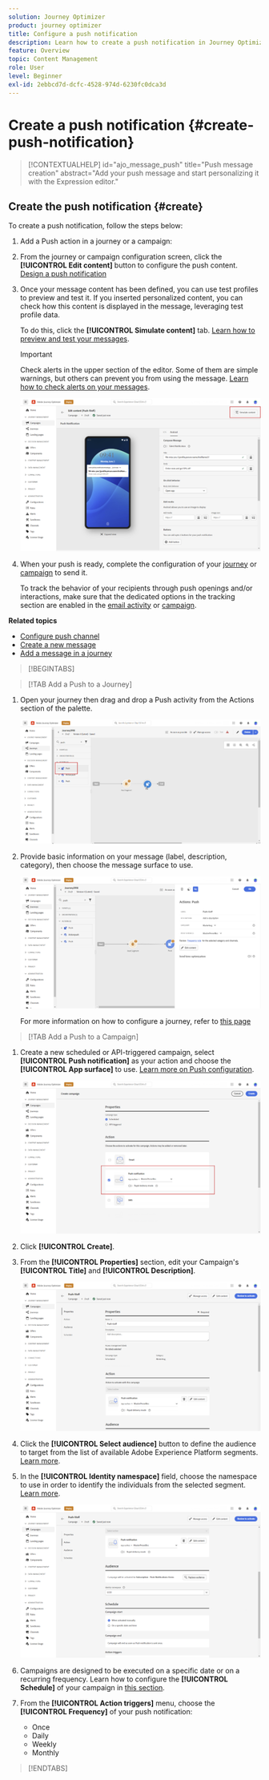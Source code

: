```yaml
---
solution: Journey Optimizer
product: journey optimizer
title: Configure a push notification
description: Learn how to create a push notification in Journey Optimizer
feature: Overview
topic: Content Management
role: User
level: Beginner
exl-id: 2ebbcd7d-dcfc-4528-974d-6230fc0dca3d
---
```

# Create a push notification {#create-push-notification}

>[!CONTEXTUALHELP]
>id="ajo_message_push"
>title="Push message creation"
>abstract="Add your push message and start personalizing it with the Expression editor."

## Create the push notification {#create}

To create a push notification, follow the steps below:

1. Add a Push action in a journey or a campaign:

1. From the journey or campaign configuration screen, click the **[!UICONTROL Edit content]** button to configure the push content. [Design a push notification](design-push.md)

1. Once your message content has been defined, you can use test profiles to preview and test it. If you inserted personalized content, you can check how this content is displayed in the message, leveraging test profile data.

    To do this, click the **[!UICONTROL Simulate content]** tab. [Learn how to preview and test your messages](../design/preview.md).

    >[!IMPORTANT]
    >
    >Check alerts in the upper section of the editor.  Some of them are simple warnings, but others can prevent you from using the message. [Learn how to check alerts on your messages](../messages/alerts.md).

    ![](assets/push_create_6.png)

1. When your push is ready, complete the configuration of your [journey](../building-journeys/journey-gs.md) or [campaign](../campaigns/create-campaign.md) to send it.

    To track the behavior of your recipients through push openings and/or interactions, make sure that the dedicated options in the tracking section are enabled in the [email activity](../building-journeys/journeys-message.md) or [campaign](../campaigns/create-campaign.md). 

**Related topics**

* [Configure push channel](push-gs.md)
* [Create a new message](../messages/get-started-content.md)
* [Add a message in a journey](../building-journeys/journeys-message.md)

>[!BEGINTABS]

>[!TAB Add a Push to a Journey]

1. Open your journey then drag and drop a Push activity from the Actions section of the palette.

    ![](assets/push_create_1.png)

1. Provide basic information on your message (label, description, category), then choose the message surface to use.

    ![](assets/push_create_2.png)

    For more information on how to configure a journey, refer to [this page](../building-journeys/journey-gs.md)

>[!TAB Add a Push to a Campaign]

1. Create a new scheduled or API-triggered campaign, select **[!UICONTROL Push notification]** as your action and choose the **[!UICONTROL App surface]** to use. [Learn more on Push configuration](push-configuration.md).

    ![](assets/push_create_3.png)

1. Click **[!UICONTROL Create]**.

1. From the **[!UICONTROL Properties]** section, edit your Campaign's **[!UICONTROL Title]** and **[!UICONTROL Description]**.

    ![](assets/push_create_4.png)

1. Click the **[!UICONTROL Select audience]** button to define the audience to target from the list of available Adobe Experience Platform segments. [Learn more](../segment/about-segments.md).

1. In the **[!UICONTROL Identity namespace]** field, choose the namespace to use in order to identify the individuals from the selected segment. [Learn more](../event/about-creating.md#select-the-namespace).

    ![](assets/push_create_5.png)

1. Campaigns are designed to be executed on a specific date or on a recurring frequency. Learn how to configure the **[!UICONTROL Schedule]** of your campaign in [this section](../campaigns/create-campaign.md#schedule). 

1. From the **[!UICONTROL Action triggers]** menu, choose the **[!UICONTROL Frequency]** of your push notification:

    * Once
    * Daily
    * Weekly
    * Monthly

>[!ENDTABS]
